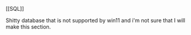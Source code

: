 [[SQL]]

Shitty database that is not supported by win11 and i'm not sure that I will make this section.